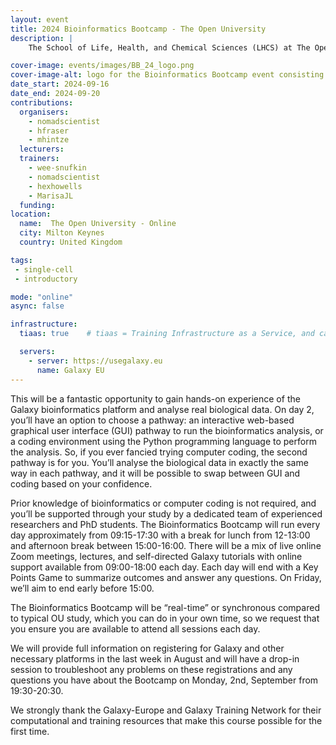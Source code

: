 ```yaml
---
layout: event
title: 2024 Bioinformatics Bootcamp - The Open University
description: |
    The School of Life, Health, and Chemical Sciences (LHCS) at The Open University (OU) is running a free, week-long Bioinformatics Bootcamp from the 16-20th September aimed at level 2 and level 3 OU students who are studying life, health and chemical sciences modules and have already completed 120 credits of level 1 study.

cover-image: events/images/BB_24_logo.png
cover-image-alt: logo for the Bioinformatics Bootcamp event consisting of a laptop with a DNA helix in it and the letters BB and number '24'
date_start: 2024-09-16
date_end: 2024-09-20
contributions:
  organisers:
    - nomadscientist
    - hfraser
    - mhintze
  lecturers:
  trainers:
    - wee-snufkin
    - nomadscientist
    - hexhowells
    - MarisaJL
  funding:
location:
  name:  The Open University - Online
  city: Milton Keynes
  country: United Kingdom

tags:
 - single-cell
 - introductory

mode: "online"
async: false

infrastructure:
  tiaas: true    # tiaas = Training Infrastructure as a Service, and can be requested (for free) from all major Galaxies

  servers:
    - server: https://usegalaxy.eu
      name: Galaxy EU
---
```

This will be a fantastic opportunity to gain hands-on experience of the Galaxy bioinformatics platform and analyse real biological data.  On day 2, you’ll have an option to choose a pathway: an interactive web-based graphical user interface (GUI) pathway to run the bioinformatics analysis, or a coding environment using the Python programming language to perform the analysis. So, if you ever fancied trying computer coding, the second pathway is for you.  You’ll analyse the biological data in exactly the same way in each pathway, and it will be possible to swap between GUI and coding based on your confidence.

Prior knowledge of bioinformatics or computer coding is not required, and you’ll be supported through your study by a dedicated team of experienced researchers and PhD students. The Bioinformatics Bootcamp will run every day approximately from 09:15-17:30 with a break for lunch from 12-13:00 and afternoon break between 15:00-16:00.   There will be a mix of live online Zoom meetings, lectures, and self-directed Galaxy tutorials with online support available from 09:00-18:00 each day. Each day will end with a Key Points Game to summarize outcomes and answer any questions. On Friday, we’ll aim to end early before 15:00.   

The Bioinformatics Bootcamp will be “real-time” or synchronous compared to typical OU study, which you can do in your own time, so we request that you ensure you are available to attend all sessions each day.  

We will provide full information on registering for Galaxy and other necessary platforms in the last week in August and will have a drop-in session to troubleshoot any problems on these registrations and any questions you have about the Bootcamp on Monday, 2nd, September from 19:30-20:30.  

We strongly thank the Galaxy-Europe and Galaxy Training Network for their computational and training resources that make this course possible for the first time.
